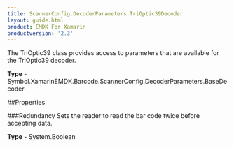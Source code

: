 ```yaml
---
title: ScannerConfig.DecoderParameters.TriOptic39Decoder
layout: guide.html 
product: EMDK For Xamarin 
productversion: '2.3' 
---
```

The TriOptic39 class provides access to parameters that are available for the TriOptic39 decoder.

**Type** - Symbol.XamarinEMDK.Barcode.ScannerConfig.DecoderParameters.BaseDecoder

##Properties

###Redundancy
Sets the reader to read the bar code twice before accepting data.

**Type** - System.Boolean


